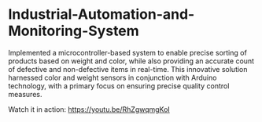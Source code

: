 # Industrial-Automation-and-Monitoring-System
Implemented a microcontroller-based system to enable precise sorting of products based on weight and color, while also providing an accurate count of defective and non-defective items in real-time. This innovative solution harnessed color and weight sensors in conjunction with Arduino technology, with a primary focus on ensuring precise quality control measures.

Watch it in action: https://youtu.be/RhZgwqmgKoI
